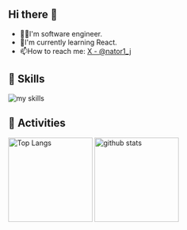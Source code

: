 ## Hi there 👋
- 🧑‍💻I'm software engineer.
- 📖I'm currently learning React.
- 📫How to reach me: [X - @nator1_j](https://x.com/nator1_j)

## 🚀 Skills
<img alt="my skills" src="https://skillicons.dev/icons?theme=dark&perline=7&i=python,react,ts,js,html,css,next,docker,aws,gcp" />
<br>

## 🌙 Activities
<div align="left">
  <img alt="Top Langs" height="170px" src="https://github-readme-stats.vercel.app/api?username=natori-hrj&theme=vue-dark&layout=compact" />
  <img alt="github stats" height="170px" src="https://github-readme-stats.vercel.app/api/top-langs/?username=natori-hrj&theme=vue-dark&layout=compact" />

<!--
**natori-hrj/natori-hrj** is a ✨ _special_ ✨ repository because its `README.md` (this file) appears on your GitHub profile.

Here are some ideas to get you started:

- 🔭 I’m currently working on ...
- 🌱 I’m currently learning ...
- 👯 I’m looking to collaborate on ...
- 🤔 I’m looking for help with ...
- 💬 Ask me about ...
- 📫 How to reach me: ...
- 😄 Pronouns: ...
- ⚡ Fun fact: ...
-->
